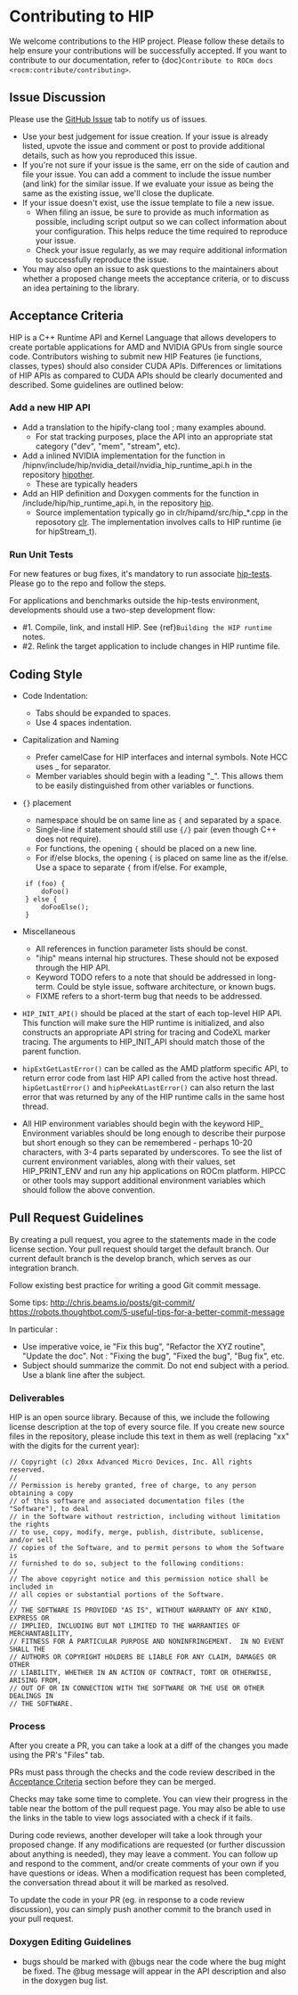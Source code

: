 # Contributing to HIP #

We welcome contributions to the HIP project. Please follow these details to help ensure your contributions will be successfully accepted.
If you want to contribute to our documentation, refer to {doc}`Contribute to ROCm docs <rocm:contribute/contributing>`.

## Issue Discussion ##

Please use the [GitHub Issue](https://github.com/ROCm/HIP/issues) tab to notify us of issues.

* Use your best judgement for issue creation. If your issue is already listed, upvote the issue and
  comment or post to provide additional details, such as how you reproduced this issue.
* If you're not sure if your issue is the same, err on the side of caution and file your issue.
  You can add a comment to include the issue number (and link) for the similar issue. If we evaluate
  your issue as being the same as the existing issue, we'll close the duplicate.
* If your issue doesn't exist, use the issue template to file a new issue.
  * When filing an issue, be sure to provide as much information as possible, including script output so
    we can collect information about your configuration. This helps reduce the time required to
    reproduce your issue.
  * Check your issue regularly, as we may require additional information to successfully reproduce the
    issue.
* You may also open an issue to ask questions to the maintainers about whether a proposed change
  meets the acceptance criteria, or to discuss an idea pertaining to the library.

## Acceptance Criteria ##

HIP is a C++ Runtime API and Kernel Language that allows developers to create portable applications for AMD and NVIDIA GPUs from single source code. Contributors wishing to submit new HIP Features (ie functions, classes, types) should also consider CUDA APIs.
Differences or limitations of HIP APIs as compared to CUDA APIs should be clearly documented and described.
Some guidelines are outlined below:

### Add a new HIP API ###

- Add a translation to the hipify-clang tool ; many examples abound.
    - For stat tracking purposes, place the API into an appropriate stat category ("dev", "mem", "stream", etc).
- Add a inlined NVIDIA implementation for the function in /hipnv/include/hip/nvidia_detail/nvidia_hip_runtime_api.h in the repository [hipother](https://github.com/ROCm/hipother).
    - These are typically headers
- Add an HIP definition and Doxygen comments for the function in /include/hip/hip_runtime_api.h, in the repository [hip](https://github.com/ROCm/hip).
    - Source implementation typically go in clr/hipamd/src/hip_*.cpp in the reposotory [clr](https://github.com/ROCm/clr). The implementation involves calls to HIP runtime (ie for hipStream_t).

### Run Unit Tests ###

For new features or bug fixes, it's mandatory to run associate [hip-tests](https://github.com/ROCm/hip-tests).
Please go to the repo and follow the steps.

For applications and benchmarks outside the hip-tests environment, developments should use a two-step development flow:
- #1. Compile, link, and install HIP. See {ref}`Building the HIP runtime` notes.
- #2. Relink the target application to include changes in HIP runtime file.

## Coding Style ##
- Code Indentation:
    - Tabs should be expanded to spaces.
    - Use 4 spaces indentation.
- Capitalization and Naming
    - Prefer camelCase for HIP interfaces and internal symbols.  Note HCC uses _ for separator.
    - Member variables should begin with a leading "_".  This allows them to be easily distinguished from other variables or functions.

- `{}` placement
    - namespace should be on same line as `{` and separated by a space.
    - Single-line if statement should still use `{/}` pair (even though C++ does not require).
    - For functions, the opening `{` should be placed on a new line.
    - For if/else blocks, the opening `{` is placed on same line as the if/else. Use a space to separate `{` from if/else. For example,
```console
    if (foo) {
        doFoo()
    } else {
        doFooElse();
    }
```

- Miscellaneous
    - All references in function parameter lists should be const.
    - "ihip" means internal hip structures.  These should not be exposed through the HIP API.
    - Keyword TODO refers to a note that should be addressed in long-term.  Could be style issue, software architecture, or known bugs.
    - FIXME refers to a short-term bug that needs to be addressed.

- `HIP_INIT_API()` should be placed at the start of each top-level HIP API.  This function will make sure the HIP runtime is initialized, and also constructs an appropriate API string for tracing and CodeXL marker tracing. The arguments to HIP_INIT_API should match those of the parent function.
- `hipExtGetLastError()` can be called as the AMD platform specific API, to return error code from last HIP API called from the active host thread. `hipGetLastError()` and `hipPeekAtLastError()` can also return the last error that was returned by any of the HIP runtime calls in the same host thread.
- All HIP environment variables should begin with the keyword HIP_
Environment variables should be long enough to describe their purpose but short enough so they can be remembered - perhaps 10-20 characters, with 3-4 parts separated by underscores.
To see the list of current environment variables, along with their values, set HIP_PRINT_ENV and run any hip applications on ROCm platform.
HIPCC or other tools may support additional environment variables which should follow the above convention.

## Pull Request Guidelines ##

By creating a pull request, you agree to the statements made in the code license section. Your pull request should target the default branch. Our current default branch is the develop branch, which serves as our integration branch.

Follow existing best practice for writing a good Git commit message.

Some tips:
    http://chris.beams.io/posts/git-commit/
    https://robots.thoughtbot.com/5-useful-tips-for-a-better-commit-message

In particular :
   - Use imperative voice, ie "Fix this bug", "Refactor the XYZ routine", "Update the doc".
     Not : "Fixing the bug", "Fixed the bug", "Bug fix", etc.
   - Subject should summarize the commit.  Do not end subject with a period.  Use a blank line
     after the subject.

### Deliverables ###

HIP is an open source library. Because of this, we include the following license description at the top of every source file.
If you create new source files in the repository, please include this text in them as well (replacing "xx" with the digits for the current year):
```
// Copyright (c) 20xx Advanced Micro Devices, Inc. All rights reserved.
//
// Permission is hereby granted, free of charge, to any person obtaining a copy
// of this software and associated documentation files (the "Software"), to deal
// in the Software without restriction, including without limitation the rights
// to use, copy, modify, merge, publish, distribute, sublicense, and/or sell
// copies of the Software, and to permit persons to whom the Software is
// furnished to do so, subject to the following conditions:
//
// The above copyright notice and this permission notice shall be included in
// all copies or substantial portions of the Software.
//
// THE SOFTWARE IS PROVIDED "AS IS", WITHOUT WARRANTY OF ANY KIND, EXPRESS OR
// IMPLIED, INCLUDING BUT NOT LIMITED TO THE WARRANTIES OF MERCHANTABILITY,
// FITNESS FOR A PARTICULAR PURPOSE AND NONINFRINGEMENT.  IN NO EVENT SHALL THE
// AUTHORS OR COPYRIGHT HOLDERS BE LIABLE FOR ANY CLAIM, DAMAGES OR OTHER
// LIABILITY, WHETHER IN AN ACTION OF CONTRACT, TORT OR OTHERWISE, ARISING FROM,
// OUT OF OR IN CONNECTION WITH THE SOFTWARE OR THE USE OR OTHER DEALINGS IN
// THE SOFTWARE.
```

### Process ###

After you create a PR, you can take a look at a diff of the changes you made using the PR's "Files" tab.

PRs must pass through the checks and the code review described in the [Acceptance Criteria](#acceptance-criteria) section before they can be merged.

Checks may take some time to complete. You can view their progress in the table near the bottom of the pull request page. You may also be able to use the links in the table
to view logs associated with a check if it fails.

During code reviews, another developer will take a look through your proposed change. If any modifications are requested (or further discussion about anything is
needed), they may leave a comment. You can follow up and respond to the comment, and/or create comments of your own if you have questions or ideas.
When a modification request has been completed, the conversation thread about it will be marked as resolved.

To update the code in your PR (eg. in response to a code review discussion), you can simply push another commit to the branch used in your pull request.

### Doxygen Editing Guidelines ###

- bugs should be marked with @bugs near the code where the bug might be fixed.  The @bug message will appear in the API description and also in the
doxygen bug list.
